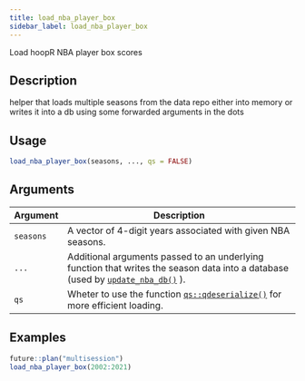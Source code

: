 ```yaml
---
title: load_nba_player_box
sidebar_label: load_nba_player_box
---
```


Load hoopR NBA player box scores


## Description

helper that loads multiple seasons from the data repo either into memory
 or writes it into a db using some forwarded arguments in the dots


## Usage

```r
load_nba_player_box(seasons, ..., qs = FALSE)
```


## Arguments

Argument      |Description
------------- |----------------
`seasons`     |     A vector of 4-digit years associated with given NBA seasons.
`...`     |     Additional arguments passed to an underlying function that writes the season data into a database (used by [`update_nba_db()`](#updatenbadb()) ).
`qs`     |     Wheter to use the function [`qs::qdeserialize()`](#qs::qdeserialize()) for more efficient loading.


## Examples

```r
future::plan("multisession")
load_nba_player_box(2002:2021)
```


